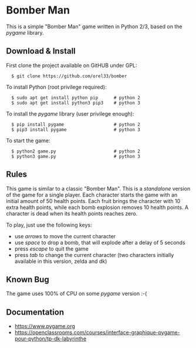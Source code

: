 # Bomber Man #

This is a simple "Bomber Man" game written in Python 2/3, based on the *pygame* library.

## Download & Install ##

First clone the project available on GitHUB under GPL:

```
  $ git clone https://github.com/orel33/bomber
```

To install Python (root privilege required):

```
  $ sudo apt get install python pip      # python 2
  $ sudo apt get install python3 pip3    # python 3
```

To install the *pygame* library (user privilege enough):

```
  $ pip install pygame                   # python 2
  $ pip3 install pygame                  # python 3
```

To start the game:

```
  $ python2 game.py                      # python 2
  $ python3 game.py                      # python 3
```

## Rules ##

This game is similar to a classic "Bomber Man". This is a *standalone* version of the game for a single player. Each character starts the game with an initial amount of 50 health points. Each fruit brings the character with 10 extra health points, while each bomb explosion removes 10 health points. A character is dead when its health points reaches zero.

To play, just use the following keys:

  * use *arrows* to move the current character
  * use *space* to drop a bomb, that will explode after a delay of 5 seconds
  * press *escape* to quit the game
  * press *tab* to change the current character (two characters initially available in this version, zelda and dk)

## Known Bug ##

The game uses 100% of CPU on some *pygame* version :-(

## Documentation ##

  * https://www.pygame.org
  * https://openclassrooms.com/courses/interface-graphique-pygame-pour-python/tp-dk-labyrinthe
